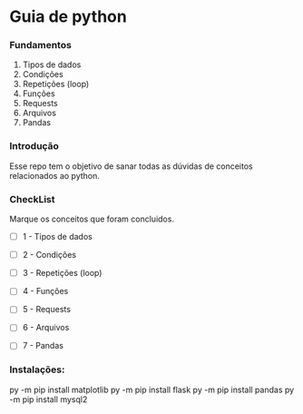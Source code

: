# Guia de python

### Fundamentos

1. Tipos de dados
2. Condições
3. Repetições (loop)
4. Funções
5. Requests
6. Arquivos
7. Pandas

### Introdução

Esse repo tem o objetivo de sanar todas as dúvidas de conceitos relacionados ao python.

### CheckList

Marque os conceitos que foram concluidos.

* [ ]  1 - Tipos de dados
* [ ]  2 - Condições
* [ ]  3 - Repetições (loop)
* [ ]  4 - Funções
* [ ]  5 - Requests
* [ ]  6 - Arquivos
* [ ]  7 - Pandas


### Instalações:
py -m pip install matplotlib
py -m pip install flask
py -m pip install pandas
py -m pip install mysql2
